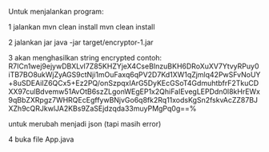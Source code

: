 Untuk menjalankan program:

1 jalankan mvn clean install
mvn clean install

2 jalankan jar 
java -jar target/encryptor-1.jar

3 akan menghasilkan string encrypted
contoh:
R7ICn1wej9ejywDBXLvI7Z85KHZYjeX4CseBInzuBKH6DRoXuXV7YtvyRPuy0iTB7BO8ukWjZyAGS9ctNji1mOuFaxq6qPV2D7Kd1XW1qZjmlq42PwSFvNoUY+8uSDEAiIZ6QCx5+Ez2PQ/onSzpqxIArG5DyKEcGSoT4GdmuhtbfrF2TkuCDXX97culBdvemw51AvOtB6szZLgonWEgEP1x2QhiFaIEvegLEPDdn0l8kHrEWx9qBbZXRpgz7WHRQEcEgffywBNjvGo6q8fk2Rq11xodsKgSn2fskvAcZZ87BJXZh9cQRJkwlJA2KBs9ZaSEjdzqda33muyPMgPq0g==%  

untuk merubah menjadi json (tapi masih error)

4 buka file App.java

